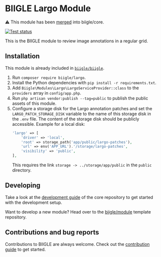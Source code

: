# BIIGLE Largo Module

⚠️ This module has been [merged](https://github.com/biigle/core/pull/1148) into biigle/core.

[![Test status](https://github.com/biigle/largo/workflows/Tests/badge.svg)](https://github.com/biigle/largo/actions?query=workflow%3ATests)

This is the BIIGLE module to review image annotations in a regular grid.

## Installation

This module is already included in [`biigle/biigle`](https://github.com/biigle/biigle).

1. Run `composer require biigle/largo`.
2. Install the Python dependencies with `pip install -r requirements.txt`.
2. Add `Biigle\Modules\Largo\LargoServiceProvider::class` to the `providers` array in `config/app.php`.
3. Run `php artisan vendor:publish --tag=public` to publish the public assets of this module.
4. Configure a storage disk for the Largo annotation patches and set the `LARGO_PATCH_STORAGE_DISK` variable to the name of this storage disk in the `.env` file. The content of the storage disk should be publicly accessible. Example for a local disk:
    ```php
    'largo' => [
        'driver' => 'local',
        'root' => storage_path('app/public/largo-patches'),
        'url' => env('APP_URL').'/storage/largo-patches',
        'visibility' => 'public',
    ],
    ```
    This requires the link `storage -> ../storage/app/public` in the `public` directory.

## Developing

Take a look at the [development guide](https://github.com/biigle/core/blob/master/DEVELOPING.md) of the core repository to get started with the development setup.

Want to develop a new module? Head over to the [biigle/module](https://github.com/biigle/module) template repository.

## Contributions and bug reports

Contributions to BIIGLE are always welcome. Check out the [contribution guide](https://github.com/biigle/core/blob/master/CONTRIBUTING.md) to get started.
